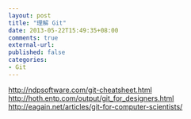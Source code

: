 ```yaml
---
layout: post
title: "理解 Git"
date: 2013-05-22T15:49:35+08:00
comments: true
external-url: 
published: false
categories: 
- Git
---
```


http://ndpsoftware.com/git-cheatsheet.html   
http://hoth.entp.com/output/git_for_designers.html   
http://eagain.net/articles/git-for-computer-scientists/   
